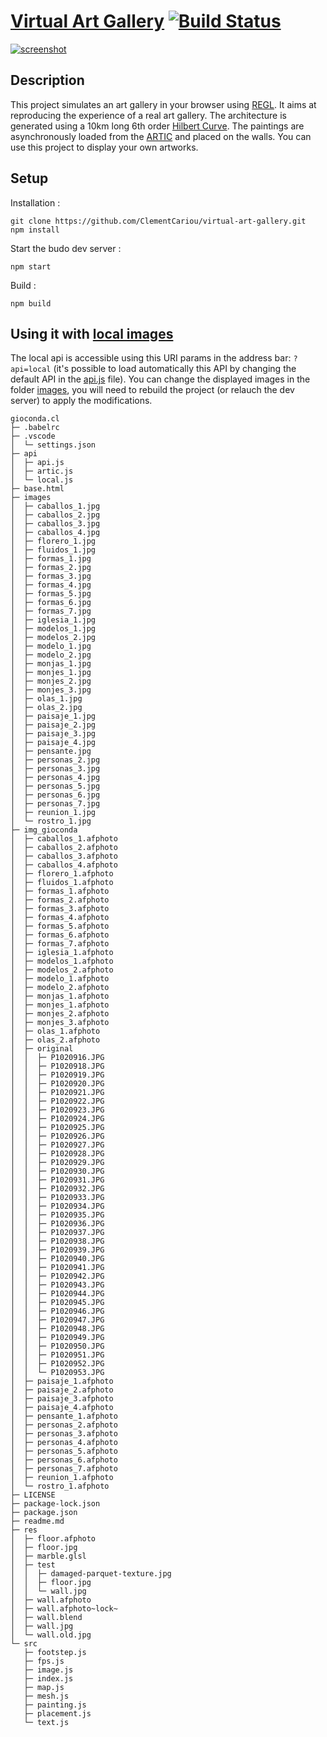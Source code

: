 # [Virtual Art Gallery](https://clementcariou.github.io/virtual-art-gallery/build) [![Build Status](https://github.com/ClementCariou/virtual-art-gallery/actions/workflows/build-and-deploy.yml/badge.svg)](https://github.com/ClementCariou/virtual-art-gallery/actions/workflows/build-and-deploy.yml)

[![screenshot](ArtGallery.png "App screenshot")](https://clementcariou.github.io/virtual-art-gallery/build)

## Description

This project simulates an art gallery in your browser using [REGL](https://github.com/regl-project/regl).
It aims at reproducing the experience of a real art gallery.
The architecture is generated using a 10km long 6th order [Hilbert Curve](https://en.wikipedia.org/wiki/Hilbert_curve).
The paintings are asynchronously loaded from the [ARTIC](https://api.artic.edu) and placed on the walls.
You can use this project to display your own artworks.

## Setup

Installation :
```shell
git clone https://github.com/ClementCariou/virtual-art-gallery.git
npm install
```
Start the budo dev server : 
```shell
npm start
```
Build : 
```shell
npm build
```

## Using it with [local images](https://clementcariou.github.io/virtual-art-gallery/build?api=local)

The local api is accessible using this URI params in the address bar: ```?api=local``` (it's possible to load automatically this API by changing the default API in the [api.js](api/api.js) file). You can change the displayed images in the folder [images](images), you will need to rebuild the project (or relauch the dev server) to apply the modifications.



```
gioconda.cl
├─ .babelrc
├─ .vscode
│  └─ settings.json
├─ api
│  ├─ api.js
│  ├─ artic.js
│  └─ local.js
├─ base.html
├─ images
│  ├─ caballos_1.jpg
│  ├─ caballos_2.jpg
│  ├─ caballos_3.jpg
│  ├─ caballos_4.jpg
│  ├─ florero_1.jpg
│  ├─ fluidos_1.jpg
│  ├─ formas_1.jpg
│  ├─ formas_2.jpg
│  ├─ formas_3.jpg
│  ├─ formas_4.jpg
│  ├─ formas_5.jpg
│  ├─ formas_6.jpg
│  ├─ formas_7.jpg
│  ├─ iglesia_1.jpg
│  ├─ modelos_1.jpg
│  ├─ modelos_2.jpg
│  ├─ modelo_1.jpg
│  ├─ modelo_2.jpg
│  ├─ monjas_1.jpg
│  ├─ monjes_1.jpg
│  ├─ monjes_2.jpg
│  ├─ monjes_3.jpg
│  ├─ olas_1.jpg
│  ├─ olas_2.jpg
│  ├─ paisaje_1.jpg
│  ├─ paisaje_2.jpg
│  ├─ paisaje_3.jpg
│  ├─ paisaje_4.jpg
│  ├─ pensante.jpg
│  ├─ personas_2.jpg
│  ├─ personas_3.jpg
│  ├─ personas_4.jpg
│  ├─ personas_5.jpg
│  ├─ personas_6.jpg
│  ├─ personas_7.jpg
│  ├─ reunion_1.jpg
│  └─ rostro_1.jpg
├─ img_gioconda
│  ├─ caballos_1.afphoto
│  ├─ caballos_2.afphoto
│  ├─ caballos_3.afphoto
│  ├─ caballos_4.afphoto
│  ├─ florero_1.afphoto
│  ├─ fluidos_1.afphoto
│  ├─ formas_1.afphoto
│  ├─ formas_2.afphoto
│  ├─ formas_3.afphoto
│  ├─ formas_4.afphoto
│  ├─ formas_5.afphoto
│  ├─ formas_6.afphoto
│  ├─ formas_7.afphoto
│  ├─ iglesia_1.afphoto
│  ├─ modelos_1.afphoto
│  ├─ modelos_2.afphoto
│  ├─ modelo_1.afphoto
│  ├─ modelo_2.afphoto
│  ├─ monjas_1.afphoto
│  ├─ monjes_1.afphoto
│  ├─ monjes_2.afphoto
│  ├─ monjes_3.afphoto
│  ├─ olas_1.afphoto
│  ├─ olas_2.afphoto
│  ├─ original
│  │  ├─ P1020916.JPG
│  │  ├─ P1020918.JPG
│  │  ├─ P1020919.JPG
│  │  ├─ P1020920.JPG
│  │  ├─ P1020921.JPG
│  │  ├─ P1020922.JPG
│  │  ├─ P1020923.JPG
│  │  ├─ P1020924.JPG
│  │  ├─ P1020925.JPG
│  │  ├─ P1020926.JPG
│  │  ├─ P1020927.JPG
│  │  ├─ P1020928.JPG
│  │  ├─ P1020929.JPG
│  │  ├─ P1020930.JPG
│  │  ├─ P1020931.JPG
│  │  ├─ P1020932.JPG
│  │  ├─ P1020933.JPG
│  │  ├─ P1020934.JPG
│  │  ├─ P1020935.JPG
│  │  ├─ P1020936.JPG
│  │  ├─ P1020937.JPG
│  │  ├─ P1020938.JPG
│  │  ├─ P1020939.JPG
│  │  ├─ P1020940.JPG
│  │  ├─ P1020941.JPG
│  │  ├─ P1020942.JPG
│  │  ├─ P1020943.JPG
│  │  ├─ P1020944.JPG
│  │  ├─ P1020945.JPG
│  │  ├─ P1020946.JPG
│  │  ├─ P1020947.JPG
│  │  ├─ P1020948.JPG
│  │  ├─ P1020949.JPG
│  │  ├─ P1020950.JPG
│  │  ├─ P1020951.JPG
│  │  ├─ P1020952.JPG
│  │  └─ P1020953.JPG
│  ├─ paisaje_1.afphoto
│  ├─ paisaje_2.afphoto
│  ├─ paisaje_3.afphoto
│  ├─ paisaje_4.afphoto
│  ├─ pensante_1.afphoto
│  ├─ personas_2.afphoto
│  ├─ personas_3.afphoto
│  ├─ personas_4.afphoto
│  ├─ personas_5.afphoto
│  ├─ personas_6.afphoto
│  ├─ personas_7.afphoto
│  ├─ reunion_1.afphoto
│  └─ rostro_1.afphoto
├─ LICENSE
├─ package-lock.json
├─ package.json
├─ readme.md
├─ res
│  ├─ floor.afphoto
│  ├─ floor.jpg
│  ├─ marble.glsl
│  ├─ test
│  │  ├─ damaged-parquet-texture.jpg
│  │  ├─ floor.jpg
│  │  └─ wall.jpg
│  ├─ wall.afphoto
│  ├─ wall.afphoto~lock~
│  ├─ wall.blend
│  ├─ wall.jpg
│  └─ wall.old.jpg
└─ src
   ├─ footstep.js
   ├─ fps.js
   ├─ image.js
   ├─ index.js
   ├─ map.js
   ├─ mesh.js
   ├─ painting.js
   ├─ placement.js
   └─ text.js

```